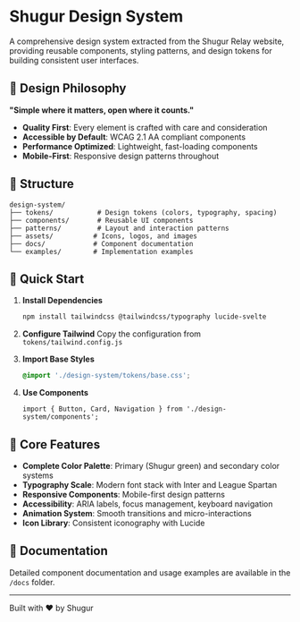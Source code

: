 # Shugur Design System

A comprehensive design system extracted from the Shugur Relay website, providing reusable components, styling patterns, and design tokens for building consistent user interfaces.

## 🎨 Design Philosophy

**"Simple where it matters, open where it counts."**

- **Quality First**: Every element is crafted with care and consideration
- **Accessible by Default**: WCAG 2.1 AA compliant components
- **Performance Optimized**: Lightweight, fast-loading components
- **Mobile-First**: Responsive design patterns throughout

## 📁 Structure

```
design-system/
├── tokens/           # Design tokens (colors, typography, spacing)
├── components/       # Reusable UI components  
├── patterns/         # Layout and interaction patterns
├── assets/          # Icons, logos, and images
├── docs/            # Component documentation
└── examples/        # Implementation examples
```

## 🚀 Quick Start

1. **Install Dependencies**

   ```bash
   npm install tailwindcss @tailwindcss/typography lucide-svelte
   ```

2. **Configure Tailwind**
   Copy the configuration from `tokens/tailwind.config.js`

3. **Import Base Styles**

   ```css
   @import './design-system/tokens/base.css';
   ```

4. **Use Components**

   ```svelte
   import { Button, Card, Navigation } from './design-system/components';
   ```

## 🎯 Core Features

- **Complete Color Palette**: Primary (Shugur green) and secondary color systems
- **Typography Scale**: Modern font stack with Inter and League Spartan
- **Responsive Components**: Mobile-first design patterns
- **Accessibility**: ARIA labels, focus management, keyboard navigation
- **Animation System**: Smooth transitions and micro-interactions
- **Icon Library**: Consistent iconography with Lucide

## 📖 Documentation

Detailed component documentation and usage examples are available in the `/docs` folder.

---

Built with ❤️ by Shugur
